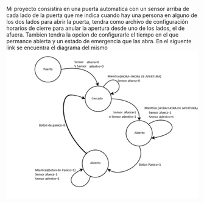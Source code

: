 Mi proyecto consistira en una puerta automatica con un sensor arriba de cada lado de la puerta que me indica cuando hay una persona en alguno de los dos lados para abrir la puerta, tendra como archivo de configuración horarios de cierre para anular la apertura desde uno de los lados, el de afuera. Tambien tendra la opcion de configurarle el tiempo en el que permance abierta y un estado de emergencia que las abra. En el siguente link se encuentra el diagrama del mismo
![./recursos/diagrama.png](https://github.com/LeonelThurler/Puerta-Automatica/blob/master/Diagrama.png)
